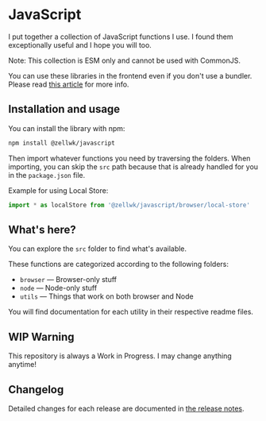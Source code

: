 # JavaScript

I put together a collection of JavaScript functions I use. I found them exceptionally useful and I hope you will too.

Note: This collection is ESM only and cannot be used with CommonJS.

You can use these libraries in the frontend even if you don't use a bundler. Please read [this article](https://zellwk.com/blog/node-modules-in-frontend-without-bundlers/) for more info.

## Installation and usage

You can install the library with npm:

```bash
npm install @zellwk/javascript
```

Then import whatever functions you need by traversing the folders. When importing, you can skip the `src` path because that is already handled for you in the `package.json` file.

Example for using Local Store:

```js
import * as localStore from '@zellwk/javascript/browser/local-store'
```

## What's here?

You can explore the `src` folder to find what's available.

These functions are categorized according to the following folders:

- `browser` — Browser-only stuff
- `node` — Node-only stuff
- `utils` — Things that work on both browser and Node

You will find documentation for each utility in their respective readme files.

## WIP Warning

This repository is always a Work in Progress. I may change anything anytime!

## Changelog

Detailed changes for each release are documented in [the release notes](https://github.com/zellwk/javascript/releases).
